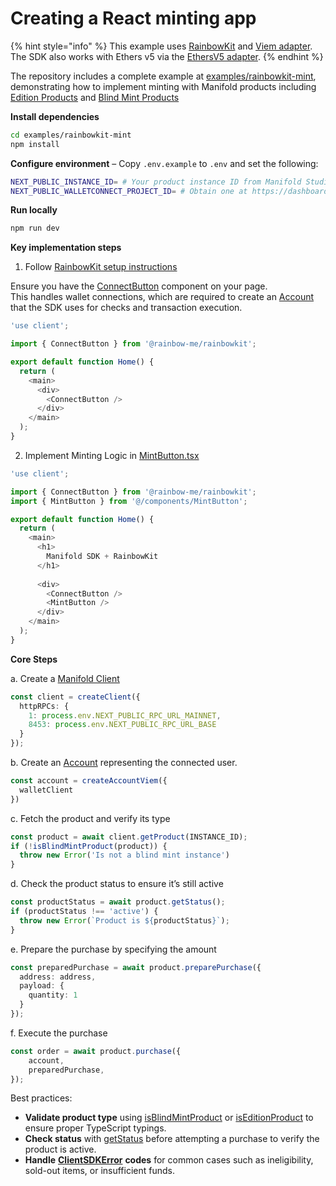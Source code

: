 # Creating a React minting app

{% hint style="info" %}
This example uses [RainbowKit](https://rainbowkit.com/) and [Viem adapter](../../sdk/account-adapters/viem.md). The SDK also works with Ethers v5 via the [EthersV5 adapter](../../sdk/account-adapters/ethersv5.md).
{% endhint %}

The repository includes a complete example at [examples/rainbowkit-mint](https://github.com/manifoldxyz/client-sdk/tree/main/examples/rainbowkit-mint), demonstrating how to implement minting with Manifold products including [Edition Products](../../reference/editionproduct.md) and [Blind Mint Products](../../reference/blindmintproduct.md)

**Install dependencies**

```bash
cd examples/rainbowkit-mint
npm install
```

**Configure environment** – Copy `.env.example` to `.env` and set the following:

```bash
NEXT_PUBLIC_INSTANCE_ID= # Your product instance ID from Manifold Studio (Edition or Blind Mint) 
NEXT_PUBLIC_WALLETCONNECT_PROJECT_ID= # Obtain one at https://dashboard.reown.com/sign-in
```

**Run locally**

```bash
npm run dev
```

**Key implementation steps**

1. Follow [RainbowKit setup instructions](https://rainbowkit.com/docs/installation)

Ensure you have the [ConnectButton](https://rainbowkit.com/docs/connect-button) component on your page.\
This handles wallet connections, which are required to create an [Account](../../reference/account.md) that the SDK uses for checks and transaction execution.

```typescript
'use client';

import { ConnectButton } from '@rainbow-me/rainbowkit';

export default function Home() {
  return (
    <main>
      <div>
        <ConnectButton />
      </div>
    </main>
  );
}
```

2. Implement Minting Logic in [MintButton.tsx](../../examples/rainbowkit-mint/src/components/MintButton.tsx)

```typescript
'use client';

import { ConnectButton } from '@rainbow-me/rainbowkit';
import { MintButton } from '@/components/MintButton';

export default function Home() {
  return (
    <main>
      <h1>
        Manifold SDK + RainbowKit
      </h1>
      
      <div>
        <ConnectButton />
        <MintButton />
      </div>
    </main>
  );
}
```

**Core Steps**

a. Create a [Manifold Client](../../sdk/manifold-client/)

```typescript
const client = createClient({
  httpRPCs: {
    1: process.env.NEXT_PUBLIC_RPC_URL_MAINNET,
    8453: process.env.NEXT_PUBLIC_RPC_URL_BASE
  }
});
```

b. Create an [Account](../../reference/account.md) representing the connected user.

```typescript
const account = createAccountViem({
  walletClient
})
```

c. Fetch the product and verify its type

```typescript
const product = await client.getProduct(INSTANCE_ID);
if (!isBlindMintProduct(product)) {
  throw new Error('Is not a blind mint instance')
}
```

d. Check the product status to ensure it’s still active

```typescript
const productStatus = await product.getStatus();
if (productStatus !== 'active') {
  throw new Error(`Product is ${productStatus}`);
}
```

e. Prepare the purchase by specifying the amount

```typescript
const preparedPurchase = await product.preparePurchase({
  address: address,
  payload: {
    quantity: 1
  }
});
```

f. Execute the purchase

```typescript
const order = await product.purchase({
    account,
    preparedPurchase,
});
```



Best practices:

* **Validate product type** using [isBlindMintProduct](../../sdk/product/blind-mint/isblindmintproduct.md) or [isEditionProduct](../../sdk/product/edition-product/iseditionproduct.md) to ensure proper TypeScript typings.
* **Check status** with [getStatus](../../sdk/product/common/getstatus.md) before attempting a purchase to verify the product is active.
* **Handle** [**ClientSDKError**](../../reference/clientsdkerror.md) **codes** for common cases such as ineligibility, sold-out items, or insufficient funds.
